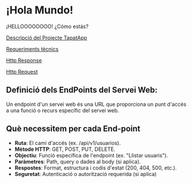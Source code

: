 # ¡Hola Mundo!

¡HELLOOOOOOOO! ¿Cómo estás?

[Descripció del Projecte TapatApp](archivo.md)

[Requeriments tècnics](Reque.md)

[Http Response](Respons.md)

[Http Request](Request.md)

## Definició dels EndPoints del Servei Web:
Un endpoint d'un servei web és una URL que proporciona un punt d'accés a una funció o recurs específic del servei web. 

## Què necessitem per cada End-point
- **Ruta**: El camí d'accés (ex. /api/v1/usuarios).
- **Mètode HTTP**: GET, POST, PUT, DELETE.
- **Objectiu**: Funció específica de l'endpoint (ex. "Llistar usuaris").
- **Paràmetres**: Path, query o dades al body (si aplica).
- **Respostes**: Format, estructura i codis d'estat (200, 404, 500, etc.).
- **Seguretat**: Autenticació o autorització requerida (si aplica)

